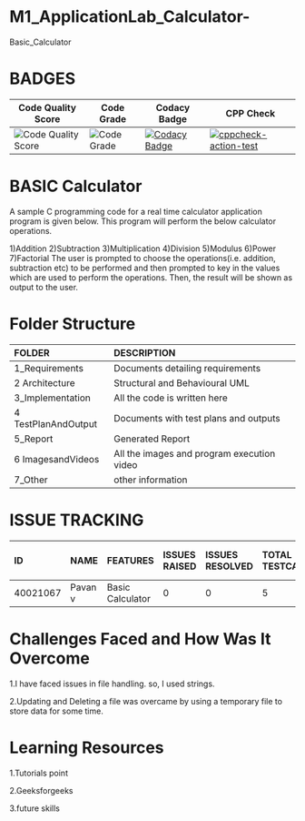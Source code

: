 # M1_ApplicationLab_Calculator-

 Basic_Calculator 

# BADGES
| Code Quality Score | Code Grade | Codacy Badge  |CPP Check |
|--------------------|------------|--------------|-----------|
| ![Code Quality Score](https://api.codiga.io/project/29818/score/svg) | ![Code Grade](https://api.codiga.io/project/29818/status/svg) |[![Codacy Badge](https://api.codacy.com/project/badge/Grade/501d277c37c646ac9e4b18350a2169c6)](https://app.codacy.com/gh/PavanSrinivas851/M1_ApplicationLab_Calculator-?utm_source=github.com&utm_medium=referral&utm_content=PavanSrinivas851/M1_ApplicationLab_Calculator-&utm_campaign=Badge_Grade_Settings)|[![cppcheck-action-test](https://github.com/PavanSrinivas851/M1_ApplicationLab_Calculator-/actions/workflows/c-cpp.yml/badge.svg?branch=main)](https://github.com/PavanSrinivas851/M1_ApplicationLab_Calculator-/actions/workflows/c-cpp.yml) |

# **BASIC Calculator**
A sample C programming code for a real time calculator application program is given below. This program will perform the below calculator operations.


1)Addition
2)Subtraction
3)Multiplication
4)Division
5)Modulus
6)Power
7)Factorial
The user is prompted to choose the operations(i.e. addition, subtraction etc)  to be performed and then prompted to key in the values which are used to perform the operations. Then, the result will be shown as output to the user.

# Folder Structure
|FOLDER|DESCRIPTION|
|:-----|:----------|
|1_Requirements|Documents detailing requirements|
|2 Architecture|Structural and Behavioural UML|
|3_Implementation|All the code is written here|
|4 TestPlanAndOutput|Documents with test plans and outputs|
|5_Report|Generated Report|
|6 ImagesandVideos|All the images and program execution video|
|7_Other|other information|

# ISSUE TRACKING
|ID|NAME|FEATURES|ISSUES RAISED|ISSUES RESOLVED|TOTAL TESTCASES|TOTAL TESTCASES PASSED|
|:----|:---|:-------|:------------|:--------------|:--------------|:---------------------|
|40021067|Pavan v|Basic Calculator|0|0|5|5|

# Challenges Faced and How Was It Overcome
1.I have faced issues in file handling. so, I used strings.

2.Updating and Deleting a file was overcame by using a temporary file to store data for some time.

# Learning Resources
1.Tutorials point

2.Geeksforgeeks

3.future skills

